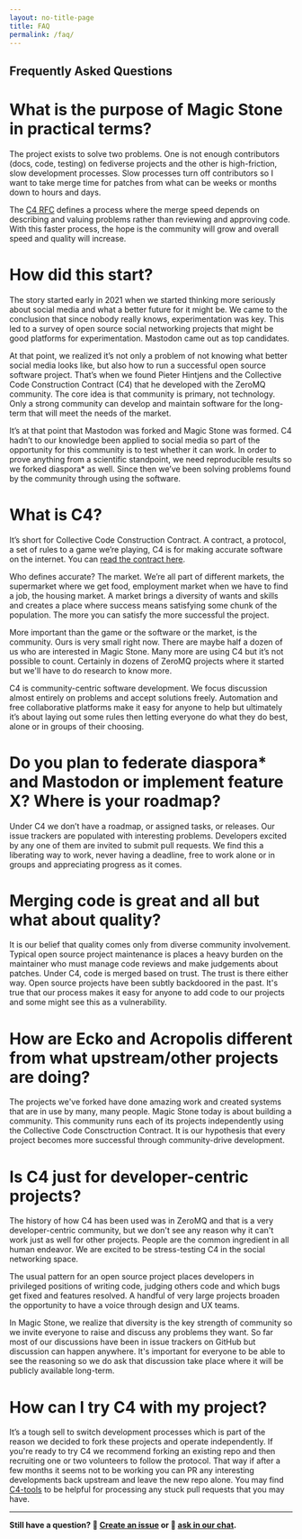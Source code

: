 ```yaml
---
layout: no-title-page
title: FAQ
permalink: /faq/
---
```

## Frequently Asked Questions

# What is the purpose of Magic Stone in practical terms?

The project exists to solve two problems. One is not enough contributors (docs, code, testing) on fediverse projects and the other is high-friction, slow development processes. Slow processes turn off contributors so I want to take merge time for patches from what can be weeks or months down to hours and days.

The [C4 RFC](https://rfc.zeromq.org/spec/42/) defines a process where the merge speed depends on describing and valuing problems rather than reviewing and approving code. With this faster process, the hope is the community will grow and overall speed and quality will increase.

# How did this start?

The story started early in 2021 when we started thinking more seriously about social media and what a better future for it might be. We came to the conclusion that since nobody really knows, experimentation was key. This led to a survey of open source social networking projects that might be good platforms for experimentation. Mastodon came out as top candidates.

At that point, we realized it’s not only a problem of not knowing what better social media looks like, but also how to run a successful open source software project. That’s when we found Pieter Hintjens and the Collective Code Construction Contract (C4) that he developed with the ZeroMQ community. The core idea is that community is primary, not technology. Only a strong community can develop and maintain software for the long-term that will meet the needs of the market.

It’s at that point that Mastodon was forked and Magic Stone was formed. C4 hadn’t to our knowledge been applied to social media so part of the opportunity for this community is to test whether it can work. In order to prove anything from a scientific standpoint, we need reproducible results so we forked diaspora* as well. Since then we’ve been solving problems found by the community through using the software. 

# What is C4?

It’s short for Collective Code Construction Contract. A contract, a protocol, a set of rules to a game we’re playing, C4 is for making accurate software on the internet. You can [read the contract here](https://rfc.zeromq.org/spec/42/).

Who defines accurate? The market. We’re all part of different markets, the supermarket where we get food, employment market when we have to find a job, the housing market. A market brings a diversity of wants and skills and creates a place where success means satisfying some chunk of the population. The more you can satisfy the more successful the project.

More important than the game or the software or the market, is the community. Ours is very small right now. There are maybe half a dozen of us who are interested in Magic Stone. Many more are using C4 but it’s not possible to count. Certainly in dozens of ZeroMQ projects where it started but we'll have to do research to know more.

C4 is community-centric software development. We focus discussion almost entirely on problems and accept solutions freely. Automation and free collaborative platforms make it easy for anyone to help but ultimately it’s about laying out some rules then letting everyone do what they do best, alone or in groups of their choosing.

# Do you plan to federate diaspora\* and Mastodon or implement feature X? Where is your roadmap?

Under C4 we don’t have a roadmap, or assigned tasks, or releases. Our issue trackers are populated with interesting problems. Developers excited by any one of them are invited to submit pull requests. We find this a liberating way to work, never having a deadline, free to work alone or in groups and appreciating progress as it comes.

# Merging code is great and all but what about quality?

It is our belief that quality comes only from diverse community involvement. Typical open source project maintenance is places a heavy burden on the maintainer who must manage code reviews and make judgements about patches. Under C4, code is merged based on trust. The trust is there either way. Open source projects have been subtly backdoored in the past. It's true that our process makes it easy for anyone to add code to our projects and some might see this as a vulnerability.

# How are Ecko and Acropolis different from what upstream/other projects are doing?

The projects we've forked have done amazing work and created systems that are in use by many, many people. Magic Stone today is about building a community. This community runs each of its projects independently using the Collective Code Consctruction Contract. It is our hypothesis that every project becomes more successful through community-drive development. 

# Is C4 just for developer-centric projects?

The history of how C4 has been used was in ZeroMQ and that is a very developer-centric community, but we don't see any reason why it can't work just as well for other projects. People are the common ingredient in all human endeavor. We are excited to be stress-testing C4 in the social networking space.

The usual pattern for an open source project places developers in privileged positions of writing code, judging others code and which bugs get fixed and features resolved. A handful of very large projects broaden the opportunity to have a voice through design and UX teams.

In Magic Stone, we realize that diversity is the key strength of community so we invite everyone to raise and discuss any problems they want. So far most of our discussions have been in issue trackers on GitHub but discussion can happen anywhere. It's important for everyone to be able to see the reasoning so we do ask that discussion take place where it will be publicly available long-term.

# How can I try C4 with my project?

It’s a tough sell to switch development processes which is part of the reason we decided to fork these projects and operate independently. If you're ready to try C4 we recommend forking an existing repo and then recruiting one or two volunteers to follow the protocol. That way if after a few months it seems not to be working you can PR any interesting developments back upstream and leave the new repo alone. You may find [C4-tools](https://github.com/magicstone-dev/c4-tools) to be helpful for processing any stuck pull requests that you may have.

----

**Still have a question? 🚩 [Create an issue](https://github.com/magicstone-dev/magicstone.dev/issues) or 💬 [ask in our chat](https://matrix.to/#/#magicstone:matrix.org).** 
